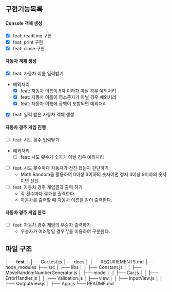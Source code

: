 ## 구현기능목록

#### Console 객체 생성

- [x] feat: readLine 구현
- [x] feat: print 구현
- [x] feat: close 구현

#### 자동차 객체 생성

- [x] feat: 자동차 이름 입력받기
- 예외처리:
  - [x] feat: 자동차 이름이 5자 이하가 아닐 경우 예외처리
  - [x] feat: 자동차 이름이 영소문자가 아닐 경우 예외처리
  - [x] feat: 자동차 이름에 공백이 포함되면 예외처리
- [x] feat: 입력 받은 자동차 객체 생성

#### 자동차 경주 게임 진행

- [ ] feat: 시도 횟수 입력받기
- 예외처리:
  - [ ] feat: 시도 횟수가 숫자가 아닐 경우 예외처리
- [ ] feat: 시도 횟수마다 자동차가 전진 했는지 판단하기
  - Math.Random을 활용하여 0이상 3이하의 숫자이면 정지 4이상 9이하의 숫자이면 전진
- [ ] feat: 자동차 경주 게임결과 출력 하기
  - 각 횟수마다 결과를 출력한다.
  - 자동차를 출력할 때 자동차 이름을 같이 출력한다.

#### 자동차 경주 게임 완료

- [ ] feat: 자동차 경주 게임의 우승자 출력하기
  - 우승자가 여러명일 경우 ','를 이용하여 구분한다.

## 파일 구조

├── **test**
│ ├── Car.test.js
├── docs
│ ├── REQUIREMENTS.md
├── node_modules
├── src
│ ├── libs
│ │ ├── Constant.js
│ │ ├── MoveRandomNumberGenerator.js
│ ├── model
│ │ ├── Car.js
│ │ ├── ErrorHandler.js
│ │ ├── Validation.js
│ ├── view
│ │ ├── InputView.js
│ │ ├── OutputView.js
│ ├── App.js
└── README.md
